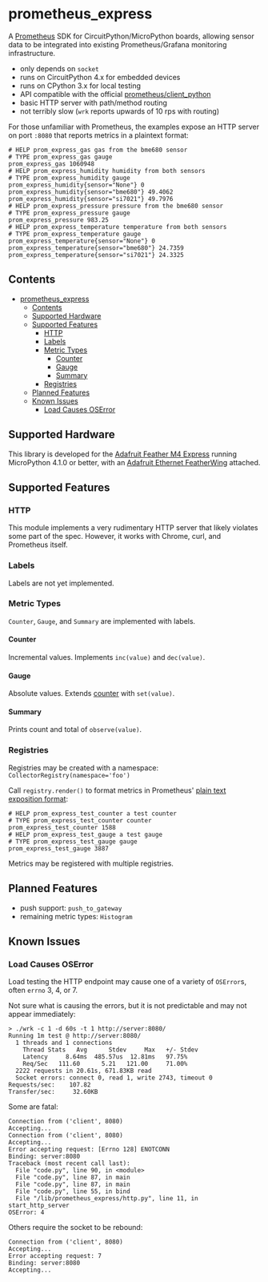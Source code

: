 # prometheus_express

A [Prometheus](https://prometheus.io/) SDK for CircuitPython/MicroPython boards, allowing sensor data to be integrated
into existing Prometheus/Grafana monitoring infrastructure.

- only depends on `socket`
- runs on CircuitPython 4.x for embedded devices
- runs on CPython 3.x for local testing
- API compatible with the official [prometheus/client_python](https://github.com/prometheus/client_python)
- basic HTTP server with path/method routing
- not terribly slow (`wrk` reports upwards of 10 rps with routing)

For those unfamiliar with Prometheus, the examples expose an HTTP server on port `:8080` that reports metrics in a
plaintext format:

```none
# HELP prom_express_gas gas from the bme680 sensor
# TYPE prom_express_gas gauge
prom_express_gas 1060948
# HELP prom_express_humidity humidity from both sensors
# TYPE prom_express_humidity gauge
prom_express_humidity{sensor="None"} 0
prom_express_humidity{sensor="bme680"} 49.4062
prom_express_humidity{sensor="si7021"} 49.7976
# HELP prom_express_pressure pressure from the bme680 sensor
# TYPE prom_express_pressure gauge
prom_express_pressure 983.25
# HELP prom_express_temperature temperature from both sensors
# TYPE prom_express_temperature gauge
prom_express_temperature{sensor="None"} 0
prom_express_temperature{sensor="bme680"} 24.7359
prom_express_temperature{sensor="si7021"} 24.3325
```

## Contents

- [prometheus_express](#prometheusexpress)
  - [Contents](#contents)
  - [Supported Hardware](#supported-hardware)
  - [Supported Features](#supported-features)
    - [HTTP](#http)
    - [Labels](#labels)
    - [Metric Types](#metric-types)
      - [Counter](#counter)
      - [Gauge](#gauge)
      - [Summary](#summary)
    - [Registries](#registries)
  - [Planned Features](#planned-features)
  - [Known Issues](#known-issues)
    - [Load Causes OSError](#load-causes-oserror)

## Supported Hardware

This library is developed for the [Adafruit Feather M4 Express](https://www.adafruit.com/product/3857) running
MicroPython 4.1.0 or better, with an [Adafruit Ethernet FeatherWing](https://www.adafruit.com/product/3201) attached.

## Supported Features

### HTTP

This module implements a very rudimentary HTTP server that likely violates some part of the spec. However, it works
with Chrome, curl, and Prometheus itself.

### Labels

Labels are not yet implemented.

### Metric Types

`Counter`, `Gauge`, and `Summary` are implemented with labels.

#### Counter

Incremental values. Implements `inc(value)` and `dec(value)`.

#### Gauge

Absolute values. Extends [counter](#counter) with `set(value)`.

#### Summary

Prints count and total of `observe(value)`.

### Registries

Registries may be created with a namespace: `CollectorRegistry(namespace='foo')`

Call `registry.render()` to format metrics in Prometheus'
[plain text exposition format](https://prometheus.io/docs/instrumenting/exposition_formats/#text-based-format):

```none
# HELP prom_express_test_counter a test counter
# TYPE prom_express_test_counter counter
prom_express_test_counter 1588
# HELP prom_express_test_gauge a test gauge
# TYPE prom_express_test_gauge gauge
prom_express_test_gauge 3887
```

Metrics may be registered with multiple registries.

## Planned Features

- push support: `push_to_gateway`
- remaining metric types: `Histogram`

## Known Issues

### Load Causes OSError

Load testing the HTTP endpoint may cause one of a variety of `OSError`s, often `errno` 3, 4, or 7.

Not sure what is causing the errors, but it is not predictable and may not appear immediately:

```shell
> ./wrk -c 1 -d 60s -t 1 http://server:8080/
Running 1m test @ http://server:8080/
  1 threads and 1 connections
    Thread Stats   Avg      Stdev     Max   +/- Stdev
    Latency     8.64ms  485.57us  12.81ms   97.75%
    Req/Sec   111.60      5.21   121.00     71.00%
  2222 requests in 20.61s, 671.83KB read
  Socket errors: connect 0, read 1, write 2743, timeout 0
Requests/sec:    107.82
Transfer/sec:     32.60KB
```

Some are fatal:

```
Connection from ('client', 8080)
Accepting...
Connection from ('client', 8080)
Accepting...
Error accepting request: [Errno 128] ENOTCONN
Binding: server:8080
Traceback (most recent call last):
  File "code.py", line 90, in <module>
  File "code.py", line 87, in main
  File "code.py", line 87, in main
  File "code.py", line 55, in bind
  File "/lib/prometheus_express/http.py", line 11, in start_http_server
OSError: 4
```

Others require the socket to be rebound:

```
Connection from ('client', 8080)
Accepting...
Error accepting request: 7
Binding: server:8080
Accepting...
```
